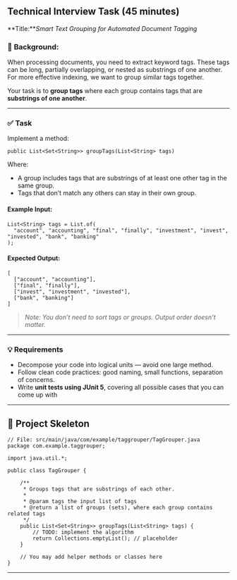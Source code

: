 ## Technical Interview Task (45 minutes)

**Title:***Smart Text Grouping for Automated Document Tagging*

### 🧩 **Background:**

When processing documents, you need to extract keyword tags. These tags can be long, partially overlapping, or nested as substrings of one another. For more effective indexing, we want to group similar tags together.

Your task is to **group tags** where each group contains tags that are **substrings of one another**.

---

### ✅ **Task**

Implement a method:

```
public List<Set<String>> groupTags(List<String> tags)
```

Where:

* A group includes tags that are substrings of at least one other tag in the same group.
* Tags that don’t match any others can stay in their own group.

#### Example Input:
```
List<String> tags = List.of(
  "account", "accounting", "final", "finally", "investment", "invest", "invested", "bank", "banking"
);
```

#### Expected Output:

<pre class="overflow-visible!" data-start="1088" data-end="1222"><div class="overflow-y-auto p-4" dir="ltr"><code class="whitespace-pre! language-java"><span><span>[
  [</span><span>"account"</span><span>, </span><span>"accounting"</span><span>],
  [</span><span>"final"</span><span>, </span><span>"finally"</span><span>],
  [</span><span>"invest"</span><span>, </span><span>"investment"</span><span>, </span><span>"invested"</span><span>],
  [</span><span>"bank"</span><span>, </span><span>"banking"</span><span>]
]
</span></span></code></div></div></pre>

> *Note: You don’t need to sort tags or groups. Output order doesn’t matter.*

---

### 💡 Requirements

* Decompose your code into logical units — avoid one large method.
* Follow clean code practices: good naming, small functions, separation of concerns.
* Write **unit tests using JUnit 5**, covering all possible cases that you can come up with

---

## 📁 Project Skeleton

```
// File: src/main/java/com/example/taggrouper/TagGrouper.java
package com.example.taggrouper;

import java.util.*;

public class TagGrouper {

    /**
     * Groups tags that are substrings of each other.
     *
     * @param tags the input list of tags
     * @return a list of groups (sets), where each group contains related tags
     */
    public List<Set<String>> groupTags(List<String> tags) {
        // TODO: implement the algorithm
        return Collections.emptyList(); // placeholder
    }

    // You may add helper methods or classes here
}
```
---